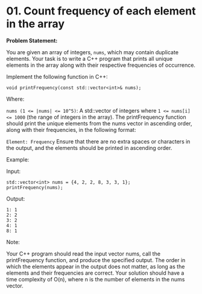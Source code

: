 # 01. Count frequency of each element in the array

**Problem Statement:**

You are given an array of integers, `nums`, which may contain duplicate elements. Your task is to write a C++ program that prints all unique elements in the array along with their respective frequencies of occurrence.

Implement the following function in C++:

```
void printFrequency(const std::vector<int>& nums);
```

Where:

```nums (1 <= |nums| <= 10^5)```: A std::vector of integers where ```1 <= nums[i] <= 1000``` (the range of integers in the array).
The printFrequency function should print the unique elements from the nums vector in ascending order, along with their frequencies, in the following format:


```Element: Frequency```
Ensure that there are no extra spaces or characters in the output, and the elements should be printed in ascending order.

Example:

Input:

```
std::vector<int> nums = {4, 2, 2, 8, 3, 3, 1};
printFrequency(nums);

```


Output:

```
1: 1
2: 2
3: 2
4: 1
8: 1
```

Note:

Your C++ program should read the input vector nums, call the printFrequency function, and produce the specified output.
The order in which the elements appear in the output does not matter, as long as the elements and their frequencies are correct.
Your solution should have a time complexity of O(n), where n is the number of elements in the nums vector.

